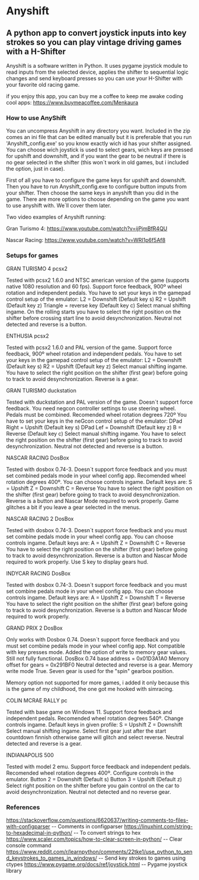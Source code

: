 # Anyshift
## A python app to convert joystick inputs into key strokes so you can play vintage driving games with a H-Shifter

Anyshift is a software written in Python. It uses pygame joystick module to read inputs from the selected device, applies the shifter to sequential logic changes and send keyboard presses so you can use your H-Shifter with your favorite old racing game.

if you enjoy this app, you can buy me a coffee to keep me awake coding cool apps: https://www.buymeacoffee.com/Menkaura

### How to use AnyShift

You can uncompress Anyshift in any directory you want. Included in the zip comes an ini file that can be edited manually but it is preferable that you run 'Anyshift_config.exe' so you know exactly wich id has your shifter assigned. You can choose wich joystick is used to select gears, wich keys are pressed for upshift and downshift, and if you want the gear to be neutral if there is no gear selected in the shifter (this won´t work in old games, but i included the option, just in case). 

First of all you have to configure the game keys for upshift and downshift. Then you have to run Anyshift_config.exe to configure button imputs from your shifter. Then choose the same keys in anyshift than you did in the game. There are more options to choose depending on the game you want to use anyshift with. We´ll cover them later.

Two video examples of Anyshift running:

Gran Turismo 4:
https://www.youtube.com/watch?v=ijPjmBfR4QU

Nascar Racing:
https://www.youtube.com/watch?v=WRI1p6f5Af8

### Setups for games

GRAN TURISMO 4 pcsx2

Tested with pcsx2 1.6.0 and NTSC american version of the game (supports native 1080 resolution and 60 fps). Support force feedback, 900º wheel rotation and independent pedals.
You have to set your keys in the gamepad control setup of the emulator:
    L2 = Downshift (Default key s)
    R2 = Upshift (Default key z)
    Triangle = reverse key (Default key c)
Select manual shifting ingame.
On the rolling starts you have to select the right position on the shifter before crossing start line to avoid desynchronization.
Neutral not detected and reverse is a button.

ENTHUSIA pcsx2

Tested with pcsx2 1.6.0 and PAL version of the game. Support force feedback, 900º wheel rotation and independent pedals. 
You have to set your keys in the gamepad control setup of the emulator:
    L2 = Downshift (Default key s)
    R2 = Upshift (Default key z)
Select manual shifting ingame. 
You have to select the right position on the shifter (first gear) before going to track to avoid desynchronization. 
Reverse is a gear.

GRAN TURISMO duckstation

Tested with duckstation and PAL version of the game. Doesn´t support force feedback. You need negcon controller settings to use steering wheel. Pedals must be combined.
Recomended wheel rotation degrees 720º
You have to set your keys in the neGcon control setup of the emulator:
    DPad Right = Upshift (Default key s)
    DPad Lef = Downshift (Default key z)
    B = Reverse (Default key c)
Select manual shifting ingame. 
You have to select the right position on the shifter (first gear) before going to track to avoid desynchronization. 
Neutral not detected and reverse is a button.

NASCAR RACING DosBox

Tested with dosbox 0.74-3. Doesn´t support force feedback and you must set combined pedals mode in your wheel config app. 
Recomended wheel rotation degrees 400º. 
You can choose controls ingame. Default keys are:
    S = Upshift
    Z = Downshift
    C = Reverse
You have to select the right position on the shifter (first gear) before going to track to avoid desynchronization. 
Reverse is a button and Nascar Mode required to work properly. 
Game glitches a bit if you leave a gear selected in the menus. 

NASCAR RACING 2 DosBox

Tested with dosbox 0.74-3. Doesn´t support force feedback and you must set combine pedals mode in your wheel config app. 
You can choose controls ingame. Default keys are:
    A = Upshift
    Z = Downshift
    C = Reverse
You have to select the right position on the shifter (first gear) before going to track to avoid desynchronization. 
Reverse is a button and Nascar Mode required to work properly. 
Use S key to display gears hud. 

INDYCAR RACING DosBox

Tested with dosbox 0.74-3. Doesn´t support force feedback and you must set combine pedals mode in your wheel config app. 
You can choose controls ingame. Default keys are:
    A = Upshift
    Z = Downshift
    T = Reverse
You have to select the right position on the shifter (first gear) before going to track to avoid desynchronization. 
Reverse is a button and Nascar Mode required to work properly. 

GRAND PRIX 2 DosBox

Only works with Dosbox 0.74. Doesn´t support force feedback and you must set combine pedals mode in your wheel config app.
Not compatible with key presses mode. Added the option of write to memory gear values. Still not fully functional.
DosBox 0.74 base address = 0x01D3A1A0
Memory offset for gears = 0x291BF0
Neutral detected and reverse is a gear. Memory write mode True. Seven gear is used for the "spin" gearbox position.
 
Memory option not supported for more games, i added it only because this is the game of my childhood, the one got me hooked with simracing.

COLIN MCRAE RALLY pc

Tested with base game on Windows 11. Support force feedback and independent pedals. 
Recomended wheel rotation degrees 540º. 
Change controls ingame. Default keys in given profile:
    S = Upshift
    Z = Downshift
Select manual shifting ingame. 
Select first gear just after the start countdown finnish otherwise game will glitch and select reverse. 
Neutral detected and reverse is a gear. 

INDIANAPOLIS 500

Tested with model 2 emu. Support force feedback and independent pedals. 
Recomended wheel rotation degrees 400º. 
Configure controls in the emulator. 
    Button 2 = Downshift (Default s)
    Button 3 = Upshift (Default z)
Select right position on the shifter before you gain control on the car to avoid desynchronization. 
Neutral not detected and no reverse gear. 


### References 

https://stackoverflow.com/questions/6620637/writing-comments-to-files-with-configparser  -- Comments in configparser
https://linuxhint.com/string-to-hexadecimal-in-python/ -- To convert strings to hex
https://www.scaler.com/topics/how-to-clear-screen-in-python/ -- Clear console command
https://www.reddit.com/r/learnpython/comments/22tke1/use_python_to_send_keystrokes_to_games_in_windows/  -- Send key strokes to games using ctypes
https://www.pygame.org/docs/ref/joystick.html -- Pygame joystick library 


